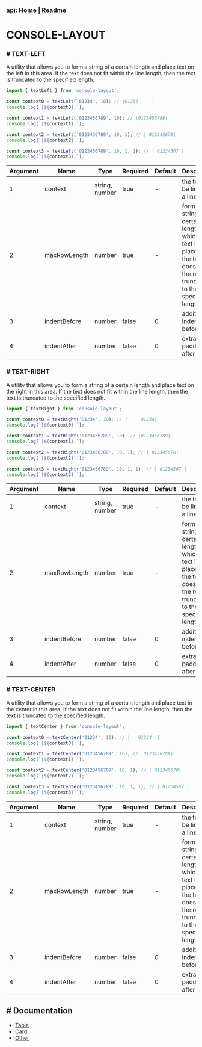### api: [Home](./../../README.md) | [Readme](./../README-EN.md)

# CONSOLE-LAYOUT

### # TEXT-LEFT

A utility that allows you to form a string of a certain length and place text on the left in this area. If the text does not fit within the line length, then the text is truncated to the specified length.

```ts
import { textLeft } from 'console-layout';

const context0 = textLeft('01234', 10); // |01234     |
console.log(`|${context0}|`);

const context1 = textLeft('0123456789', 10); // |0123456789|
console.log(`|${context1}|`);

const context2 = textLeft('0123456789', 10, 1); // | 012345678|
console.log(`|${context2}|`);

const context3 = textLeft('0123456789', 10, 1, 1); // | 01234567 |
console.log(`|${context3}|`);
```

| Argument | Name         | Type           | Required | Default | Description                                                                                                                                |
| -------- | ------------ | -------------- | -------- | ------- | ------------------------------------------------------------------------------------------------------------------------------------------ |
| 1        | context      | string, number | true     | -       | the text to be linked, in a line                                                                                                           |
| 2        | maxRowLength | number         | true     | -       | forms a string of a certain length on which the text is placed. If the text does not fit, the result is truncated to the specified length. |
| 3        | indentBefore | number         | false    | 0       | additional indent before text                                                                                                              |
| 4        | indentAfter  | number         | false    | 0       | extra padding after text                                                                                                                   |

### # TEXT-RIGHT

A utility that allows you to form a string of a certain length and place text on the right in this area. If the text does not fit within the line length, then the text is truncated to the specified length.

```ts
import { textRight } from 'console-layout';

const context0 = textRight('01234', 10); // |     01234|
console.log(`|${context0}|`);

const context1 = textRight('0123456789', 10); // |0123456789|
console.log(`|${context1}|`);

const context2 = textRight('0123456789', 10, 1); // | 012345678|
console.log(`|${context2}|`);

const context3 = textRight('0123456789', 10, 1, 1); // | 01234567 |
console.log(`|${context3}|`);
```

| Argument | Name         | Type           | Required | Default | Description                                                                                                                                |
| -------- | ------------ | -------------- | -------- | ------- | ------------------------------------------------------------------------------------------------------------------------------------------ |
| 1        | context      | string, number | true     | -       | the text to be linked, in a line                                                                                                           |
| 2        | maxRowLength | number         | true     | -       | forms a string of a certain length on which the text is placed. If the text does not fit, the result is truncated to the specified length. |
| 3        | indentBefore | number         | false    | 0       | additional indent before text                                                                                                              |
| 4        | indentAfter  | number         | false    | 0       | extra padding after text                                                                                                                   |

### # TEXT-CENTER

A utility that allows you to form a string of a certain length and place text in the center in this area. If the text does not fit within the line length, then the text is truncated to the specified length.

```ts
import { textCenter } from 'console-layout';

const context0 = textCenter('01234', 10); // |   01234  |
console.log(`|${context0}|`);

const context1 = textCenter('0123456789', 10); // |0123456789|
console.log(`|${context1}|`);

const context2 = textCenter('0123456789', 10, 1); // | 012345678|
console.log(`|${context2}|`);

const context3 = textCenter('0123456789', 10, 1, 1); // | 01234567 |
console.log(`|${context3}|`);
```

| Argument | Name         | Type           | Required | Default | Description                                                                                                                                |
| -------- | ------------ | -------------- | -------- | ------- | ------------------------------------------------------------------------------------------------------------------------------------------ |
| 1        | context      | string, number | true     | -       | the text to be linked, in a line                                                                                                           |
| 2        | maxRowLength | number         | true     | -       | forms a string of a certain length on which the text is placed. If the text does not fit, the result is truncated to the specified length. |
| 3        | indentBefore | number         | false    | 0       | additional indent before text                                                                                                              |
| 4        | indentAfter  | number         | false    | 0       | extra padding after text                                                                                                                   |

## # Documentation

- [Table](./TABLE-EN.md)
- [Card](./CARD-EN.md)
- [Other](./OTHER-EN.md)
